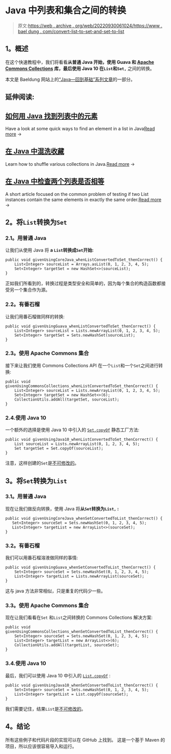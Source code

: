 # Java 中列表和集合之间的转换

> 原文:[https://web . archive . org/web/20220930061024/https://www . bael dung . com/convert-list-to-set-and-set-to-list](https://web.archive.org/web/20220930061024/https://www.baeldung.com/convert-list-to-set-and-set-to-list)

## **1。概述**

在这个快速教程中，我们将看看**从普通 Java 开始，使用 Guava 和 [Apache Commons Collections](https://web.archive.org/web/20221211183031/https://commons.apache.org/proper/commons-collections/ "The Apache Common Collections lib") 库，最后使用 Java 10 在`List`和`Set,`** 之间的转换。

本文是 Baeldung 网站上的[“Java—回到基础”系列文章](/web/20221211183031/https://www.baeldung.com/java-tutorial "The Java Guide on IO and Collections")的一部分。

## 延伸阅读:

## [如何用 Java 找到列表中的元素](/web/20221211183031/https://www.baeldung.com/find-list-element-java)

Have a look at some quick ways to find an element in a list in Java[Read more](/web/20221211183031/https://www.baeldung.com/find-list-element-java) →

## [在 Java 中混洗收藏](/web/20221211183031/https://www.baeldung.com/java-shuffle-collection)

Learn how to shuffle various collections in Java.[Read more](/web/20221211183031/https://www.baeldung.com/java-shuffle-collection) →

## [在 Java 中检查两个列表是否相等](/web/20221211183031/https://www.baeldung.com/java-test-a-list-for-ordinality-and-equality)

A short article focused on the common problem of testing if two List instances contain the same elements in exactly the same order.[Read more](/web/20221211183031/https://www.baeldung.com/java-test-a-list-for-ordinality-and-equality) →

## **2。将`List`转换为`Set`**

### **2.1。用普通 Java**

让我们从使用 Java 将 **a `List`转换成`Set`开始:**

```
public void givenUsingCoreJava_whenListConvertedToSet_thenCorrect() {
    List<Integer> sourceList = Arrays.asList(0, 1, 2, 3, 4, 5);
    Set<Integer> targetSet = new HashSet<>(sourceList);
}
```

正如我们所看到的，转换过程是类型安全和简单的，因为每个集合的构造函数都接受另一个集合作为源。

### **2.2。有番石榴**

让我们用番石榴做同样的转换:

```
public void givenUsingGuava_whenListConvertedToSet_thenCorrect() {
    List<Integer> sourceList = Lists.newArrayList(0, 1, 2, 3, 4, 5);
    Set<Integer> targetSet = Sets.newHashSet(sourceList);
}
```

### **2.3。使用 Apache Commons 集合**

接下来让我们使用 Commons Collections API 在一个`List`和一个`Set`之间进行转换:

```
public void givenUsingCommonsCollections_whenListConvertedToSet_thenCorrect() {
    List<Integer> sourceList = Lists.newArrayList(0, 1, 2, 3, 4, 5);
    Set<Integer> targetSet = new HashSet<>(6);
    CollectionUtils.addAll(targetSet, sourceList);
}
```

### 2.4.使用 Java 10

一个额外的选择是使用 Java 10 中引入的 [`Set.copyOf`](https://web.archive.org/web/20221211183031/https://docs.oracle.com/en/java/javase/11/docs/api/java.base/java/util/Set.html#copyOf(java.util.Collection)) 静态工厂方法:

```
public void givenUsingJava10_whenListConvertedToSet_thenCorrect() {
    List sourceList = Lists.newArrayList(0, 1, 2, 3, 4, 5);
    Set targetSet = Set.copyOf(sourceList);
}
```

注意，这样创建的`Set`是[不可修改的](https://web.archive.org/web/20221211183031/https://docs.oracle.com/en/java/javase/11/docs/api/java.base/java/util/Set.html#unmodifiable)。

## **3。将`Set`转换为`List`**

### **3.1。用普通 Java**

现在让我们做反向转换，使用 Java 将**从`Set`转换为`List,` :**

```
public void givenUsingCoreJava_whenSetConvertedToList_thenCorrect() {
   Set<Integer> sourceSet = Sets.newHashSet(0, 1, 2, 3, 4, 5);
   List<Integer> targetList = new ArrayList<>(sourceSet);
}
```

### **3.2。有番石榴**

我们可以用番石榴溶液做同样的事情:

```
public void givenUsingGuava_whenSetConvertedToList_thenCorrect() {
    Set<Integer> sourceSet = Sets.newHashSet(0, 1, 2, 3, 4, 5);
    List<Integer> targetList = Lists.newArrayList(sourceSet);
} 
```

这与 java 方法非常相似，只是重复的代码少一些。

### **3.3。使用 Apache Commons 集合**

现在让我们看看在`Set` 和`List`之间转换的 Commons Collections 解决方案:

```
public void givenUsingCommonsCollections_whenSetConvertedToList_thenCorrect() {
    Set<Integer> sourceSet = Sets.newHashSet(0, 1, 2, 3, 4, 5);
    List<Integer> targetList = new ArrayList<>(6);
    CollectionUtils.addAll(targetList, sourceSet);
}
```

### 3.4.使用 Java 10

最后，我们可以使用 Java 10 中引入的 [`List.copyOf`](https://web.archive.org/web/20221211183031/https://docs.oracle.com/en/java/javase/11/docs/api/java.base/java/util/List.html#copyOf(java.util.Collection)) :

```
public void givenUsingJava10_whenSetConvertedToList_thenCorrect() {
    Set<Integer> sourceSet = Sets.newHashSet(0, 1, 2, 3, 4, 5);
    List<Integer> targetList = List.copyOf(sourceSet);
}
```

我们需要记住，结果`List`是[不可修改的](https://web.archive.org/web/20221211183031/https://docs.oracle.com/en/java/javase/11/docs/api/java.base/java/util/List.html#unmodifiable)。

## **4。结论**

所有这些例子和代码片段的实现可以在 GitHub 上找到。 这是一个基于 Maven 的项目，所以应该很容易导入和运行。
